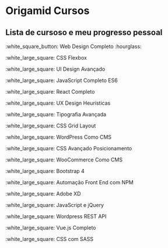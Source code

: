 <h1>Origamid Cursos</h1>

<h2>Lista de cursoso e meu progresso pessoal </h2>

<p>:white_square_button: Web Design Completo :hourglass:</p>
<p>:white_large_square: CSS Flexbox </p>
<p>:white_large_square: UI Design Avançado </p>
<p>:white_large_square: JavaScript Completo ES6 </p>
<p>:white_large_square: React Completo</p>
<p>:white_large_square: UX Design Heurísticas</p>
<p>:white_large_square: Tipografia Avançada</p>
<p>:white_large_square: CSS Grid Layout</p>
<p>:white_large_square: WordPress Como CMS</p>
<p>:white_large_square: CSS Avançado Posicionamento</p>
<p>:white_large_square: WooCommerce Como CMS</p>
<p>:white_large_square: Bootstrap 4</p>
<p>:white_large_square: Automação Front End com NPM</p>
<p>:white_large_square: Adobe XD</p>
<p>:white_large_square: JavaScript e jQuery</p>
<p>:white_large_square: Wordpress REST API</p>
<p>:white_large_square: Vue.js Completo</p>
<p>:white_large_square: CSS com SASS</p>
